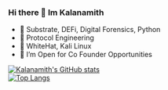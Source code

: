 ### Hi there 👋 Im Kalanamith 
- 🔭 Substrate, DEFi, Digital Forensics, Python
- 🌱 Protocol Engineering
- 🌱 WhiteHat, Kali Linux
- 👯 I’m Open for Co Founder Opportunities 

[![Kalanamith's GitHub stats](https://github-readme-stats.vercel.app/api?username=kalanamith&count_private=truea&show_icons=true&theme=radical)](https://github.com/kalanamith/github-readme-stats)
<br>
[![Top Langs](https://github-readme-stats.vercel.app/api/top-langs/?username=kalanamith&layout=compacte&theme=radical)](https://github.com/kalanamith/github-readme-stats)

